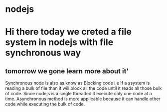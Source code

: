 # nodejs
 # Hi there today we creted a file system in nodejs with file synchronous way
 ## tomorrow we gone learn more about it'

 Synchronous node is also as know as Blocking code i.e If a ssystem is reading a bulk of file than it will block all the code until it reads all those bulk of code. Since nodejs is a single threaded
 it execute only one code at a time. 
 Asynchronous method is more applicable because it can handle other code while executing the bulk of code.
 
